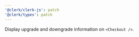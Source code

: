 ```yaml
---
'@clerk/clerk-js': patch
'@clerk/types': patch
---
```


Display upgrade and downgrade information on `<Checkout />`.
